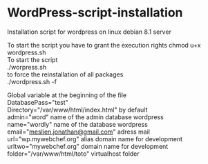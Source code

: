 # WordPress-script-installation
Installation script for wordpress on linux debian 8.1 server<br>

To start the script you have to grant the execution rights
chmod u+x wordpress.sh<br>
To start the script<br>
./worpress.sh<br>
to force the reinstallation of all packages<br>
./wordpress.sh -f<br>

Global variable at the beginning of the file<br>
DatabasePass="test"<br>
Directory="/var/www/html/index.html" by default<br>
admin="word" name of the admin database wordpress <br>
name="wordly" name of the database wordpress <br>
email="meslien.jonathan@gmail.com" adress mail <br> 
url="wp.mywebchef.org" alias domain name for development <br>
urltwo="mywebchef.org" domain name for development <br>
folder="/var/www/html/toto" virtualhost folder <br>
